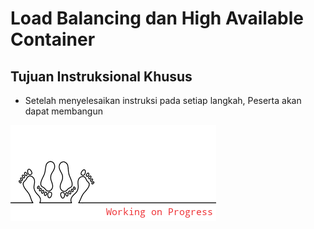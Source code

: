 # Load Balancing dan High Available Container

## Tujuan Instruksional Khusus

- Setelah menyelesaikan instruksi pada setiap langkah, Peserta akan dapat membangun

![](./images/2021-05-18-01-11-22.png)
